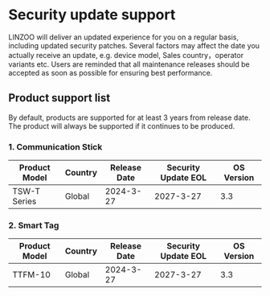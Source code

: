 # Security update support
LINZOO will deliver an updated experience for you on a regular basis, including updated security patches. Several factors may affect the date you actually receive an update, e.g. device model, Sales country，operator variants etc. Users are reminded that all maintenance releases should be accepted as soon as possible for ensuring best performance.
## Product support list
By default, products are supported for at least 3 years from release date. The product will always be supported if it continues to be produced.
### 1. Communication Stick
| Product Model | Country | Release Date | Security Update EOL | OS Version |
| --- | --- | --- | --- | --- |
| TSW-T Series | Global | 2024-3-27 | 2027-3-27 | 3.3 |
### 2. Smart Tag
| Product Model | Country | Release Date | Security Update EOL | OS Version |
| --- | --- | --- | --- | --- |
| TTFM-10 | Global | 2024-3-27 | 2027-3-27 | 3.3 |
